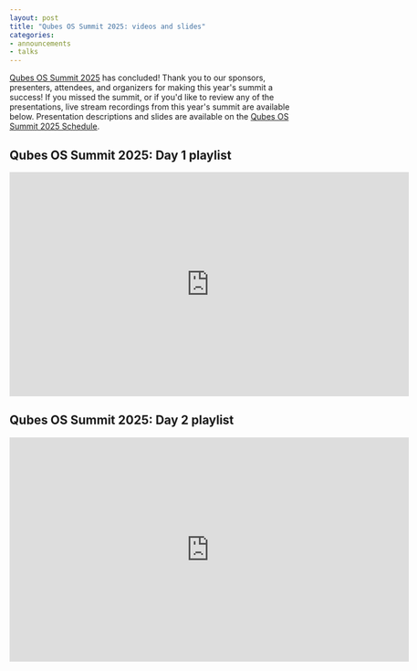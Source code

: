 ```yaml
---
layout: post
title: "Qubes OS Summit 2025: videos and slides"
categories:
- announcements
- talks
---
```


[Qubes OS Summit 2025](https://events.dasharo.com/event/2/qubes-os-summit-2025) has concluded! Thank you to our sponsors, presenters, attendees, and organizers for making this year's summit a success! If you missed the summit, or if you'd like to review any of the presentations, live stream recordings from this year's summit are available below. Presentation descriptions and slides are available on the [Qubes OS Summit 2025 Schedule](https://cfp.3mdeb.com/qubes-os-summit-2025/schedule/).

## Qubes OS Summit 2025: Day 1 playlist

<iframe width="700" height="393" src="https://www.youtube-nocookie.com/embed/videoseries?si=wEGxAC7GRdk4AfTA&amp;list=PLuISieMwVBpJI7QKSiC6ZiHSpkFQHf64F" title="YouTube video player" frameborder="0" allow="accelerometer; autoplay; clipboard-write; encrypted-media; gyroscope; picture-in-picture; web-share" referrerpolicy="strict-origin-when-cross-origin" allowfullscreen></iframe>

## Qubes OS Summit 2025: Day 2 playlist

<iframe width="700" height="393" src="https://www.youtube-nocookie.com/embed/videoseries?si=1KBJH0g6Ng1hjj4Q&amp;list=PLuISieMwVBpLns-3Lcw2MqLCkQ78r-ZdO" title="YouTube video player" frameborder="0" allow="accelerometer; autoplay; clipboard-write; encrypted-media; gyroscope; picture-in-picture; web-share" referrerpolicy="strict-origin-when-cross-origin" allowfullscreen></iframe>


